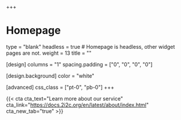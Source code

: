 +++
# Homepage
type = "blank"
headless = true  # Homepage is headless, other widget pages are not.
weight = 13
title = ""

[design]
  columns = "1"
  spacing.padding = ["0", "0", "0", "0"]

  [design.background]
    color = "white"
  
[advanced]
  css_class = ["pt-0", "pb-0"]
+++

{{< cta cta_text="Learn more about our service" cta_link="https://docs.2i2c.org/en/latest/about/index.html" cta_new_tab="true" >}}
